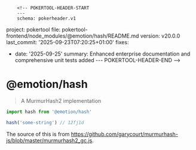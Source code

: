         <!-- POKERTOOL-HEADER-START
        ---
        schema: pokerheader.v1
project: pokertool
file: pokertool-frontend/node_modules/@emotion/hash/README.md
version: v20.0.0
last_commit: '2025-09-23T07:20:25+01:00'
fixes:
- date: '2025-09-25'
  summary: Enhanced enterprise documentation and comprehensive unit tests added
        ---
        POKERTOOL-HEADER-END -->
# @emotion/hash

> A MurmurHash2 implementation

```jsx
import hash from '@emotion/hash'

hash('some-string') // 12fj1d
```

The source of this is from https://github.com/garycourt/murmurhash-js/blob/master/murmurhash2_gc.js.
